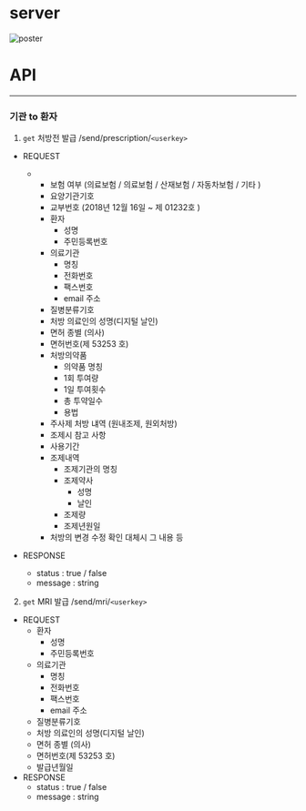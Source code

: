 # server

![poster](https://user-images.githubusercontent.com/19237348/50034937-bbcb1180-0042-11e9-9304-c45edb8785c4.jpg)





# API

----------------------------------------

### 기관 to 환자

1. `get` 처방전 발급 /send/prescription/`<userkey>`

 - REQUEST

   - - 보험 여부 (의료보험 / 의료보험 / 산재보험 / 자동차보험 / 기타 )
     - 요양기관기호
     - 교부번호 (2018년 12월 16일 ~ 제 01232호 )
     - 환자
       - 성명
       - 주민등록번호
     - 의료기관
       - 명칭
       - 전화번호
       - 팩스번호
       - email 주소
     - 질병분류기호
     - 처방 의료인의 성명(디지털 날인)
     - 면허 종별 (의사)
     - 면허번호(제 53253 호)
     - 처방의약품
       - 의약품 명칭
       - 1회 투여량
       - 1일 투여횟수
       - 총 투약일수
       - 용법
     - 주사제 처방 냬역 (원내조제, 원외처방)
     - 조제시 참고 사항
     - 사용기간
     - 조제내역
       - 조제기관의 명칭
       - 조제약사
         - 성명
         - 날인
       - 조제량
       - 조제년원일
     - 처방의 변경 수정 확인 대체시 그 내용 등
  - RESPONSE
    - status : true / false
    - message : string

2. `get` MRI 발급 /send/mri/`<userkey>`

 - REQUEST
     - 환자
       - 성명
       - 주민등록번호
     - 의료기관
       - 명칭
       - 전화번호
       - 팩스번호
       - email 주소
     - 질병분류기호
     - 처방 의료인의 성명(디지털 날인)
     - 면허 종별 (의사)
     - 면허번호(제 53253 호)
     - 발급년월일
  - RESPONSE
    - status : true / false
    - message : string



